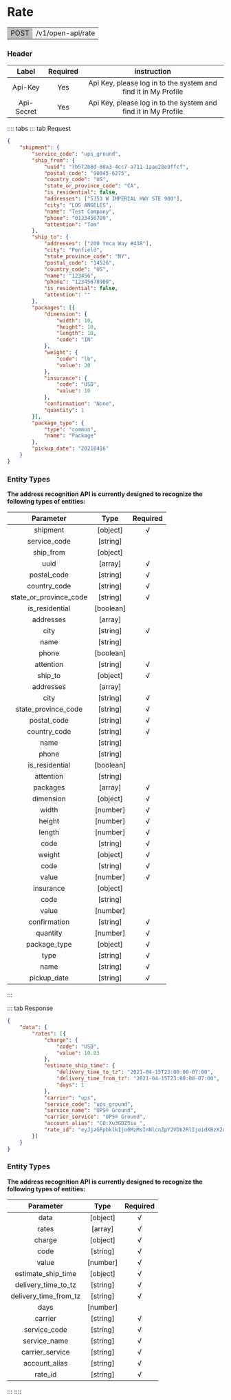 # Rate

<table><tr><td bgcolor=#bdbdbd>POST</td><td>/v1/open-api/rate</td></tr></table>


### Header 

Label	|Required|instruction
:--:|:--:|:--:
Api-Key	|Yes	|Api Key, please log in to the system and find it in My Profile
Api-Secret	|Yes	|Api Key, please log in to the system and find it in My Profile


:::: tabs 
::: tab Request

```json
{
    "shipment": {
        "service_code": "ups_ground",
        "ship_from": {
            "uuid": "7b572b8d-08a3-4cc7-a711-1aae28e9ffcf",
            "postal_code": "90045-6275",
            "country_code": "US",
            "state_or_province_code": "CA",
            "is_residential": false,
            "addresses": ["5353 W IMPERIAL HWY STE 900"],
            "city": "LOS ANGELES",
            "name": "Test Company",
            "phone": "0123456789",
            "attention": "Tom"
        },
        "ship_to": {
            "addresses": ["200 Ymca Way #438"],
            "city": "Penfield",
            "state_province_code": "NY",
            "postal_code": "14526",
            "country_code": "US",
            "name": "123456",
            "phone": "12345678900",
            "is_residential": false,
            "attention": ""
        },
        "packages": [{
            "dimension": {
                "width": 10,
                "height": 10,
                "length": 10,
                "code": "IN"
            },
            "weight": {
                "code": "lb",
                "value": 20
            },
            "insurance": {
                "code": "USD",
                "value": 10
            },
            "confirmation": "None",
            "quantity": 1
        }],
        "package_type": {
            "type": "common",
            "name": "Package"
        },
        "pickup_date": "20210416"
    }
}
```


### Entity Types

**The address recognition API is currently designed to recognize the following types of entities:**

Parameter|Type|Required
:--:|:--:|:--:
shipment|[object]|√
service_code|[string]|
ship_from|[object]|
uuid|[array]|√
postal_code|[string]|√
country_code|[string]|√
state_or_province_code|[string]|√
is_residential|[boolean]|
addresses|[array]|
city|[string]|√
name|[string]|
phone|[boolean]|
attention|[string]|√
ship_to|[object]|√
addresses|[array]|
city|[string]|√
state_province_code|[string]|√
postal_code|[string]|√
country_code|[string]|√
name|[string]|
phone|[string]|
is_residential|[boolean]|
attention|[string]|
packages|[array]|√
dimension|[object]|√
width|[number]|√
height|[number]|√
length|[number]|√
code|[string]|√
weight|[object]|√
code|[string]|√
value|[number]|√
insurance|[object]|
code|[string]|
value|[number]|
confirmation|[string]|√
quantity|[number]|√
package_type|[object]|√
type|[string]|√
name|[string]|√
pickup_date|[string]|√


:::

::: tab Response

```json
{
    "data": {
        "rates": [{
            "charge": {
                "code": "USD",
                "value": 10.03
            },
            "estimate_ship_time": {
                "delivery_time_to_tz": "2021-04-15T23:00:00-07:00",
                "delivery_time_from_tz": "2021-04-15T23:00:00-07:00",
                "days": 1
            },
            "carrier": "ups",
            "service_code": "ups_ground",
            "service_name": "UPS® Ground",
            "carrier_service": "UPS® Ground",
            "account_alias": "CO:Xu3GDZ5iu_",
            "rate_id": "eyJjaGFpbklkIjo0MzMsInNlcnZpY2VDb2RlIjoidXBzX2dyb3VuZCJ9"
        }]
    }
}
```


### Entity Types

**The address recognition API is currently designed to recognize the following types of entities:**

Parameter|Type|Required
:--:|:--:|:--:
data|[object]|√
rates|[array]|√
charge|[object]|√
code|[string]|√
value|[number]|√
estimate_ship_time|[object]|√
delivery_time_to_tz|[string]|√
delivery_time_from_tz|[string]|√
days|[number]|
carrier|[string]|√
service_code|[string]|√
service_name|[string]|√
carrier_service|[string]|√
account_alias|[string]|√
rate_id|[string]|√


:::
::::
